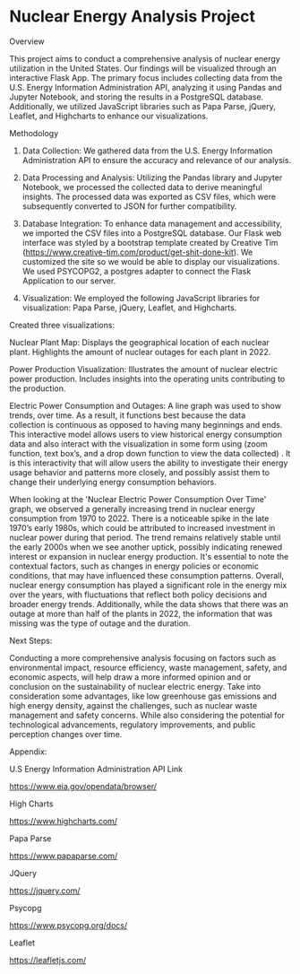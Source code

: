# Nuclear Energy Analysis Project

Overview

This project aims to conduct a comprehensive analysis of nuclear energy utilization in the United States. Our findings will be visualized through an interactive Flask App. The primary focus includes collecting data from the U.S. Energy Information Administration API, analyzing it using Pandas and Jupyter Notebook, and storing the results in a PostgreSQL database. Additionally, we utilized JavaScript libraries such as Papa Parse, jQuery, Leaflet, and Highcharts to enhance our visualizations.

Methodology

1. Data Collection:
We gathered data from the U.S. Energy Information Administration API to ensure the accuracy and relevance of our analysis.

2. Data Processing and Analysis:
Utilizing the Pandas library and Jupyter Notebook, we processed the collected data to derive meaningful insights.
The processed data was exported as CSV files, which were subsequently converted to JSON for further compatibility.

3. Database Integration:
To enhance data management and accessibility, we imported the CSV files into a PostgreSQL database. Our Flask web interface was styled by a bootstrap template created by Creative Tim (https://www.creative-tim.com/product/get-shit-done-kit). We customized the site so we would be able to display our visualizations. We used PSYCOPG2, a postgres adapter to connect the Flask Application to our server.

5. Visualization:
We employed the following JavaScript libraries for visualization: Papa Parse, jQuery, Leaflet, and Highcharts.

Created three visualizations:

Nuclear Plant Map:
Displays the geographical location of each nuclear plant.
Highlights the amount of nuclear outages for each plant in 2022.

Power Production Visualization:
Illustrates the amount of nuclear electric power production.
Includes insights into the operating units contributing to the production.

Electric Power Consumption and Outages:
A line graph was used to show trends, over time. As a result, it functions best because the data collection is continuous as opposed to having many beginnings and ends. This interactive model allows users to view historical energy consumption data and also interact with the visualization in some form using (zoom function, text box’s, and a drop down function to view the data collected) . It is this interactivity that will allow users the ability to investigate their energy usage behavior and patterns more closely, and possibly assist them to change their underlying energy consumption behaviors. 


When looking at the 'Nuclear Electric Power Consumption Over Time' graph, we observed a generally increasing trend in nuclear energy consumption from 1970 to 2022. There is a noticeable spike in the  late 1970’s early 1980s, which could be attributed to increased investment in nuclear power during that period. The trend remains relatively stable until the early 2000s when we see another uptick, possibly indicating renewed interest or expansion in nuclear energy production. It's essential to note the contextual factors, such as changes in energy policies or economic conditions, that may have influenced these consumption patterns. Overall, nuclear energy consumption has played a significant role in the energy mix over the years, with fluctuations that reflect both policy decisions and broader energy trends. Additionally, while the data shows that there was an outage at more than half of the plants in 2022, the information that was missing was the type of outage and the duration. 

Next Steps:

Conducting a more comprehensive analysis focusing on factors such as environmental impact, resource efficiency, waste management, safety, and economic aspects, will help draw a more informed opinion and or conclusion on the sustainability of nuclear electric energy. Take into consideration some advantages, like low greenhouse gas emissions and high energy density, against the challenges, such as nuclear waste management and safety concerns. While also considering the potential for technological advancements, regulatory improvements, and public perception changes over time.


Appendix:

U.S Energy Information Administration API Link

https://www.eia.gov/opendata/browser/

High Charts

https://www.highcharts.com/

Papa Parse

https://www.papaparse.com/

JQuery

https://jquery.com/

Psycopg

https://www.psycopg.org/docs/

Leaflet

https://leafletjs.com/
